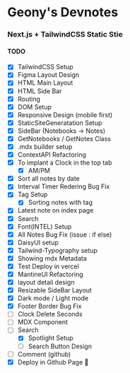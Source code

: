 # Geony's Devnotes

### Next.js + TailwindCSS Static Stie

#### TODO

- [x] TailwindCSS Setup
- [x] Figma Layout Design
- [x] HTML Main Layout
- [x] HTML Side Bar
- [x] Routing
- [x] DOM Setup
- [x] Responsive Design (mobile first)
- [x] StaticSiteGeneratation Setup
- [x] SideBar (Notebooks -> Notes)
- [x] GetNotebooks / GetNotes Class
- [x] .mdx builder setup
- [x] ContextAPI Refactoring
- [x] To implant a Clock in the top tab
  - [x] AM/PM
- [x] Sort all notes by date
- [x] Interval Timer Redering Bug Fix
- [x] Tag Setup
  - [x] Sorting notes with tag
- [x] Latest note on index page
- [x] Search
- [x] Font(INTEL) Setup
- [x] All Notes Bug Fix (issue : if else)
- [x] DaisyUI setup
- [x] Tailwind-Typography setup
- [x] Showing mdx Metadata
- [x] Test Deploy in vercel
- [x] MantineUI Refactoring
- [x] layout detail design
- [x] Resizable SideBar Layout
- [x] Dark mode / Light mode
- [x] Footer Border Bug Fix
- [ ] Clock Delete Seconds
- [ ] MDX Component
- [ ] Search
  - [x] Spotlight Setup
  - [ ] Search Button Design
- [ ] Comment (github)
- [x] Deploy in Github Page 🚀
